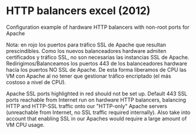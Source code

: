# HTTP balancers excel (2012)
Configuration example of hardware HTTP balancers with non-root ports for Apache

Nota: en rojo los puertos para tráfico SSL de Apache que resultan prescindibles. Como los nuevos balanceadores hardware admiten certificados y tráfico SSL, no son necesarias las instancias SSL de Apache. Redirigimos/Balanceamos los puertos 443 de los balanceadores hardware hacia los puertos NO SSL de Apache. De esta forma liberamos de CPU las VM con Apache al no tener que gestionar tráfico encriptado (el más costoso a nivel de CPU).

Apache SSL ports highlighted in red should not be set up. Default 443 SSL ports reachable from Internet run on hardware HTTP balancers, balancing HTTP and HTTP-SSL traffic onto our "HTTP-only" Apache servers (unreachable from Internet, no SSL traffic required internally). Also take into account that enabling SSL in our Apaches would require a large amount of VM CPU usage.

